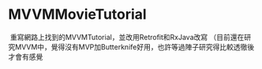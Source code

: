 # MVVMMovieTutorial

 重寫網路上找到的MVVMTutorial，並改用Retrofit和RxJava改寫
 （目前還在研究MVVM中，覺得沒有MVP加Butterknife好用，也許等過陣子研究得比較透徹後才會有感覺
